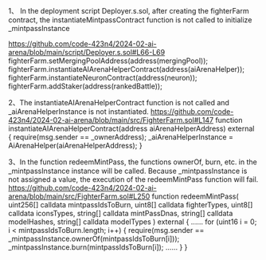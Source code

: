 1、 In the deployment script Deployer.s.sol, after creating the fighterFarm contract, the instantiateMintpassContract function is not called to initialize _mintpassInstance

https://github.com/code-423n4/2024-02-ai-arena/blob/main/script/Deployer.s.sol#L66-L69     
     fighterFarm.setMergingPoolAddress(address(mergingPool));
     fighterFarm.instantiateAIArenaHelperContract(address(aiArenaHelper));
     fighterFarm.instantiateNeuronContract(address(neuron));
     fighterFarm.addStaker(address(rankedBattle));


2、The instantiateAIArenaHelperContract function is not called and _aiArenaHelperInstance is not instantiated.
https://github.com/code-423n4/2024-02-ai-arena/blob/main/src/FighterFarm.sol#L147
    function instantiateAIArenaHelperContract(address aiArenaHelperAddress) external {
        require(msg.sender == _ownerAddress);
        _aiArenaHelperInstance = AiArenaHelper(aiArenaHelperAddress);
    }

3、In the function redeemMintPass, the functions ownerOf, burn, etc. in the _mintpassInstance instance will be called. Because _mintpassInstance is not assigned a value, the execution of the redeemMintPass function will fail.
https://github.com/code-423n4/2024-02-ai-arena/blob/main/src/FighterFarm.sol#L250
function redeemMintPass(
        uint256[] calldata mintpassIdsToBurn,
        uint8[] calldata fighterTypes,
        uint8[] calldata iconsTypes,
        string[] calldata mintPassDnas,
        string[] calldata modelHashes,
        string[] calldata modelTypes
    ) 
        external 
    {
        ......
        for (uint16 i = 0; i < mintpassIdsToBurn.length; i++) {
            require(msg.sender == _mintpassInstance.ownerOf(mintpassIdsToBurn[i]));
            _mintpassInstance.burn(mintpassIdsToBurn[i]);
        ......
        }
    }
